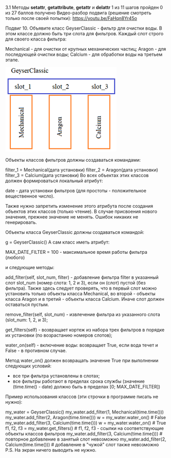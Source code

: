 3.1 Методы __setattr__, __getattribute__, __getattr__ и __delattr__
1 из 11 шагов пройден
0 из 27 баллов  получено
Видео-разбор подвига (решение смотреть только после своей попытки): https://youtu.be/FaHqn8Yr45o

Подвиг 10. Объявите класс GeyserClassic - фильтр для очистки воды. В этом классе должно быть три слота для фильтров. Каждый слот строго для своего класса фильтра:

Mechanical - для очистки от крупных механических частиц;
Aragon - для последующей очистки воды;
Calcium - для обработки воды на третьем этапе.

![](../../../../../img/geyser_classic.png)

Объекты классов фильтров должны создаваться командами:

filter_1 = Mechanical(дата установки)
filter_2 = Aragon(дата установки)
filter_3 = Calcium(дата установки)
Во всех объектах этих классов должен формироваться локальный атрибут:

date - дата установки фильтров (для простоты - положительное вещественное число).

Также нужно запретить изменение этого атрибута после создания объектов этих классов (только чтение). В случае присвоения нового значения, прежнее значение не менять. Ошибок никаких не генерировать.

Объекты класса GeyserClassic должны создаваться командой:

g = GeyserClassic()
А сам класс иметь атрибут:

MAX_DATE_FILTER = 100 - максимальное время работы фильтра (любого)

и следующие методы:

add_filter(self, slot_num, filter) - добавление фильтра filter в указанный слот slot_num (номер слота: 1, 2 и 3), если он (слот) пустой (без фильтра). Также здесь следует проверять, что в первый слот можно установить только объекты класса Mechanical, во второй - объекты класса Aragon и в третий - объекты класса Calcium. Иначе слот должен оставаться пустым.

remove_filter(self, slot_num) - извлечение фильтра из указанного слота (slot_num: 1, 2, и 3);

get_filters(self) - возвращает кортеж из набора трех фильтров в порядке их установки (по возрастанию номеров слотов);

water_on(self) - включение воды: возвращает True, если вода течет и False - в противном случае.

Метод water_on() должен возвращать значение True при выполнении следующих условий:

- все три фильтра установлены в слотах;
- все фильтры работают в пределах срока службы (значение (time.time() - date) должно быть в пределах [0; MAX_DATE_FILTER])

Пример использования классов  (эти строчки в программе писать не нужно):

my_water = GeyserClassic()
my_water.add_filter(1, Mechanical(time.time()))
my_water.add_filter(2, Aragon(time.time()))
w = my_water.water_on() # False
my_water.add_filter(3, Calcium(time.time()))
w = my_water.water_on() # True
f1, f2, f3 = my_water.get_filters()  # f1, f2, f3 - ссылки на соответствующие объекты классов фильтров
my_water.add_filter(3, Calcium(time.time())) # повторное добавление в занятый слот невозможно
my_water.add_filter(2, Calcium(time.time())) # добавление в "чужой" слот также невозможно
P.S. На экран ничего выводить не нужно. 
